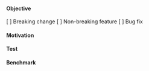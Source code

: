 #### Objective

<!-- Describe what are you changing in the code and mark the type of change. -->
[ ] Breaking change
[ ] Non-breaking feature
[ ] Bug fix

#### Motivation

<!-- If the PR is related to issues, mention each of them with simple sentences. (e.g.: "Closes/Fixes #15", "Start implementation of #29") -->
<!-- If are no direct issues, describe the motivation and context of the changes. -->

#### Test

<!-- If applicable, demostrate a test showing the new feature in action. -->

#### Benchmark

<!-- If the new feature is about performance, show us how fast it is. -->
